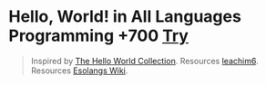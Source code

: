 # Hello, World! in All Languages Programming +700 [Try](https://mkabumattar.github.io/Hello-World/)

> Inspired by [The Hello World Collection](https://helloworldcollection.github.io/).
> Resources [leachim6](https://github.com/leachim6/hello-world).
> Resources [Esolangs Wiki](https://esolangs.org/wiki/Hello_world_program_in_esoteric_languages).
